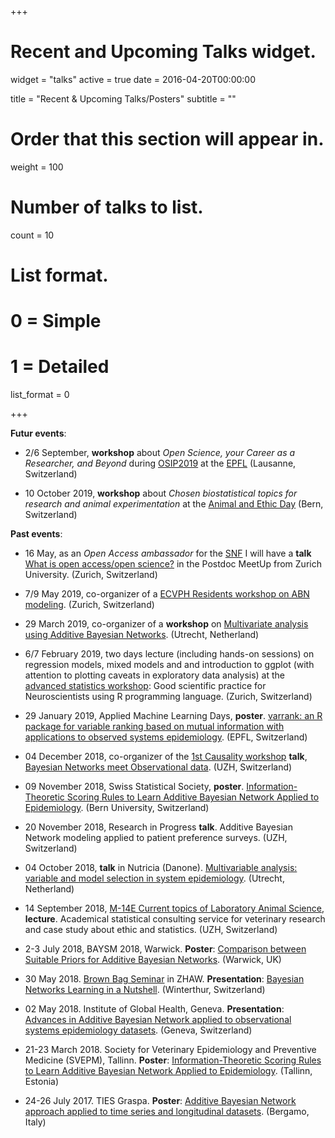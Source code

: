 +++
# Recent and Upcoming Talks widget.
widget = "talks"
active = true
date = 2016-04-20T00:00:00

title = "Recent & Upcoming Talks/Posters"
subtitle = ""

# Order that this section will appear in.
weight = 100

# Number of talks to list.
count = 10

# List format.
#   0 = Simple
#   1 = Detailed
list_format = 0

+++

**Futur events**:

- 2/6 September, **workshop** about *Open Science, your Career as a Researcher, and Beyond* during [OSIP2019](http://osip2019.epfl.ch/) at the [EPFL](https://www.epfl.ch/en/) (Lausanne, Switzerland)

- 10 October 2019, **workshop** about *Chosen biostatistical topics for research and animal experimentation* at the [Animal and Ethic Day](http://biomedicalsciences.ch/) (Bern, Switzerland)

**Past events**:

- 16 May, as an *Open Access ambassador* for the [SNF](https://oa100.snf.ch/fr/engagement-fr/ambassadeurs-de-lopen-access/gilles-kratzer/) I will have a **talk** [What is open access/open science?](https://www.grc.uzh.ch/en/events/PostdocMeetUp.html) in the Postdoc MeetUp from Zurich University. (Zurich, Switzerland)

- 7/9 May 2019, co-organizer of a [ECVPH Residents workshop on ABN modeling](https://ecvph.org/meetings-events/ecvph-residents-workshop-abn-modeling). (Zurich, Switzerland)

- 29 March 2019, co-organizer of a **workshop** on [Multivariate analysis using Additive Bayesian Networks](https://gilleskratzer.github.io/SVEPM2019/). (Utrecht, Netherland)

- 6/7 February 2019, two days lecture (including hands-on sessions) on regression models, mixed models and and introduction to ggplot (with attention to plotting caveats in exploratory data analysis) at the [advanced statistics workshop](https://adv-stat.com/): Good scientific practice for Neuroscientists using R programming language. (Zurich, Switzerland)

- 29 January 2019, Applied Machine Learning Days, **poster**.  [varrank: an R package for variable ranking based on mutual information with applications to observed systems epidemiology](https://github.com/gilleskratzer/portfolio/raw/master/Poster/19_kratzer_AMLD.pdf). (EPFL, Switzerland) 

- 04 December 2018, co-organizer of the [1st Causality workshop](https://bsick.github.io/causality_workshop/) **talk**, [Bayesian Networks meet Observational data](https://github.com/gilleskratzer/portfolio/raw/master/Presentation/2018_Causality_UZH.pdf). (UZH, Switzerland)

- 09 November 2018, Swiss Statistical Society, **poster**. [Information-Theoretic Scoring Rules to Learn Additive Bayesian Network Applied to Epidemiology](https://github.com/gilleskratzer/portfolio/raw/master/Poster/18_kratzer_SSS.pdf). (Bern University, Switzerland)

- 20 November 2018, Research in Progress **talk**. Additive Bayesian Network modeling applied to patient preference surveys. (UZH, Switzerland)

- 04 October 2018, **talk** in Nutricia (Danone). [Multivariable analysis: variable and model selection in system epidemiology](https://github.com/gilleskratzer/portfolio/raw/master/Presentation/2018_Danone_Utrecht.pdf). (Utrecht, Netherland)

- 14 September 2018, [M-14E Current topics of Laboratory Animal Science](https://www.ltk.uzh.ch/en/teaching-and-training/ltk-module-14e.html), **lecture**. Academical statistical consulting service for veterinary research and case study about ethic and statistics. (UZH, Switzerland)

- 2-3 July 2018, BAYSM 2018, Warwick. **Poster**: [Comparison between Suitable Priors for Additive Bayesian Networks](https://github.com/gilleskratzer/portfolio/raw/master/Poster/18_kratzer_BAYESM.pdf). (Warwick, UK)

- 30 May 2018. [Brown Bag Seminar](https://tensorchiefs.github.io/bbs/) in ZHAW. **Presentation**: [Bayesian Networks Learning in a Nutshell](https://github.com/gilleskratzer/portfolio/raw/master/Presentation/2018_zhaw_Winterthur.pdf). (Winterthur, Switzerland)

- 02 May 2018. Institute of Global Health, Geneva. **Presentation**: [Advances in Additive Bayesian Network applied to observational systems epidemiology datasets](https://github.com/gilleskratzer/portfolio/raw/master/Presentation/2018_Global_health_Geneva.pdf). (Geneva, Switzerland)

- 21-23 March 2018. Society for Veterinary Epidemiology and Preventive Medicine (SVEPM), Tallinn. **Poster**: [Information-Theoretic Scoring Rules to Learn Additive Bayesian Network Applied to Epidemiology](https://github.com/gilleskratzer/portfolio/raw/master/Poster/18_kratzer_SVEPM.pdf). (Tallinn, Estonia) 

- 24-26 July 2017. TIES Graspa. **Poster**: [Additive Bayesian Network approach applied to time series and longitudinal datasets](https://github.com/gilleskratzer/portfolio/raw/master/Poster/17_kratzer_TIES.pdf). (Bergamo, Italy)